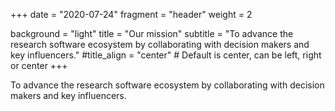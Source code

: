 +++
date = "2020-07-24"
fragment = "header"
weight = 2

background = "light"
title = "Our mission"
subtitle = "To advance the research software ecosystem by collaborating with decision makers and key influencers."
#title_align = "center" # Default is center, can be left, right or center
+++

To advance the research software ecosystem by collaborating with decision makers and key influencers.
